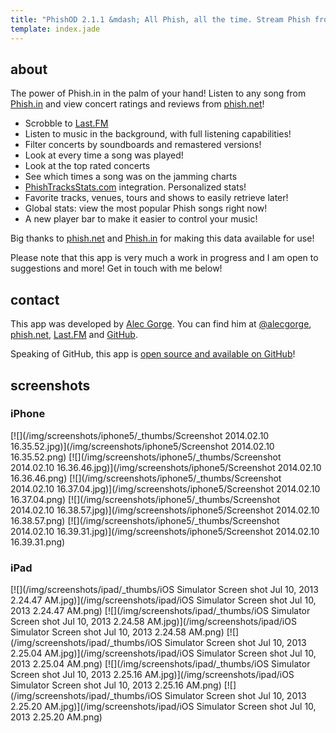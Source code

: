 ```yaml
---
title: "PhishOD 2.1.1 &mdash; All Phish, all the time. Stream Phish from Phish.in on the go!"
template: index.jade
---
```


## about

The power of Phish.in in the palm of your hand! Listen to any song from [Phish.in](http://phish.in) and view concert ratings and reviews from [phish.net](http://phish.net)!

* Scrobble to [Last.FM](http://last.fm)
* Listen to music in the background, with full listening capabilities!
* Filter concerts by soundboards and remastered versions!
* Look at every time a song was played!
* Look at the top rated concerts
* See which times a song was on the jamming charts
* [PhishTracksStats.com](http://phishtracksstats.com) integration. Personalized stats!
* Favorite tracks, venues, tours and shows to easily retrieve later!
* Global stats: view the most popular Phish songs right now!
* A new player bar to make it easier to control your music!

Big thanks to [phish.net](http://phish.net) and [Phish.in](http://phish.in) for making this data available for use!

Please note that this app is very much a work in progress and I am open to suggestions and more! Get in touch with me below!

## contact

This app was developed by [Alec Gorge](//alecgorge.com). You can find him at [@alecgorge](//twitter.com/alecgorge), [phish.net](http://phish.net/user/alecgorge), [Last.FM](//last.fm/user/alecgorge) and [GitHub](//github.com/alecgorge).

Speaking of GitHub, this app is [open source and available on GitHub](https://github.com/alecgorge/PhishOD-iOS)!

## screenshots

### iPhone

<div class="screenshots">
[![](/img/screenshots/iphone5/_thumbs/Screenshot 2014.02.10 16.35.52.jpg)](/img/screenshots/iphone5/Screenshot 2014.02.10 16.35.52.png)
[![](/img/screenshots/iphone5/_thumbs/Screenshot 2014.02.10 16.36.46.jpg)](/img/screenshots/iphone5/Screenshot 2014.02.10 16.36.46.png)
[![](/img/screenshots/iphone5/_thumbs/Screenshot 2014.02.10 16.37.04.jpg)](/img/screenshots/iphone5/Screenshot 2014.02.10 16.37.04.png)
[![](/img/screenshots/iphone5/_thumbs/Screenshot 2014.02.10 16.38.57.jpg)](/img/screenshots/iphone5/Screenshot 2014.02.10 16.38.57.png)
[![](/img/screenshots/iphone5/_thumbs/Screenshot 2014.02.10 16.39.31.jpg)](/img/screenshots/iphone5/Screenshot 2014.02.10 16.39.31.png)
</div>

### iPad

<div class="screenshots">
[![](/img/screenshots/ipad/_thumbs/iOS Simulator Screen shot Jul 10, 2013 2.24.47 AM.jpg)](/img/screenshots/ipad/iOS Simulator Screen shot Jul 10, 2013 2.24.47 AM.png)
[![](/img/screenshots/ipad/_thumbs/iOS Simulator Screen shot Jul 10, 2013 2.24.58 AM.jpg)](/img/screenshots/ipad/iOS Simulator Screen shot Jul 10, 2013 2.24.58 AM.png)
[![](/img/screenshots/ipad/_thumbs/iOS Simulator Screen shot Jul 10, 2013 2.25.04 AM.jpg)](/img/screenshots/ipad/iOS Simulator Screen shot Jul 10, 2013 2.25.04 AM.png)
[![](/img/screenshots/ipad/_thumbs/iOS Simulator Screen shot Jul 10, 2013 2.25.16 AM.jpg)](/img/screenshots/ipad/iOS Simulator Screen shot Jul 10, 2013 2.25.16 AM.png)
[![](/img/screenshots/ipad/_thumbs/iOS Simulator Screen shot Jul 10, 2013 2.25.20 AM.jpg)](/img/screenshots/ipad/iOS Simulator Screen shot Jul 10, 2013 2.25.20 AM.png)
</div>
